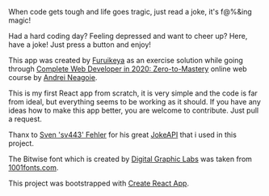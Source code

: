 When code gets tough and life goes tragic, just read a joke, it's f@%&ing magic!

Had a hard coding day? Feeling depressed and want to cheer up?
Here, have a joke! Just press a button and enjoy!

This app was created by [Furuikeya](https://github.com/Furuikeya) as an exercise solution while going through [Complete Web Developer in 2020: Zero-to-Mastery](https://www.udemy.com/course/the-complete-web-developer-zero-to-mastery/) online web course by [Andrei Neagoie](https://zerotomastery.io/).

This is my first React app from scratch, it is very simple and the code is far from ideal, but everything seems to be working as it should.
If you have any ideas how to make this app better, you are welcome to contribute. Just pull a request.

Thanx to [Sven 'sv443' Fehler](https://github.com/Sv443) for his great [JokeAPI](https://sv443.net/jokeapi/v2/) that i used in this project. 

The Bitwise font which is created by [Digital Graphic Labs](http://www.digitalgraphiclabs.com/) was taken from [1001fonts.com](https://www.1001fonts.com/bitwise-font.html).

This project was bootstrapped with [Create React App](https://github.com/facebook/create-react-app).
